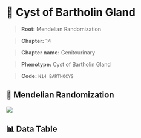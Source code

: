 # 🧪 Cyst of Bartholin Gland

> **Root:** Mendelian Randomization

> **Chapter:** 14  

> **Chapter name:** Genitourinary

> **Phenotype:** Cyst of Bartholin Gland  

> **Code:** `N14_BARTHOCYS`

## 🧬 Mendelian Randomization  

<img src="/MR/Figures/Forward/N14_BARTHOCYS.png"/>

## 📊 Data Table

<CsvTableMRF src="/public/MR/Data/Forward/N14_BARTHOCYS.csv"/>

